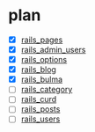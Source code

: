 # plan
- [x] [rails_pages](https://github.com/afeiship/rails_pages)
- [x] [rails_admin_users](https://github.com/afeiship/rails_admin_users)
- [x] [rails_options](https://github.com/afeiship/rails_options)
- [x] [rails_blog](https://github.com/afeiship/rails_blog)
- [x] [rails_bulma](https://github.com/afeiship/rails_bulma)
- [ ] [rails_category](https://github.com/afeiship/rails_category)
- [ ] [rails_curd](https://github.com/afeiship/rails_curd)
- [ ] [rails_posts](https://github.com/afeiship/rails_posts)
- [ ] [rails_users](https://github.com/afeiship/rails_users)
